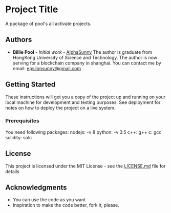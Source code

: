 # Project Title

A package of pool's all activate projects.

## Authors

* **Billie Pool** - *Initial work* - [AlphaSunny](https://github.com/AlphaSunny)
The author is graduate from HongKong University of Science and Technology.
The author is now serving for a blockchain company in shanghai. You can contact me by email: epsilonsunny@gmail.com

## Getting Started

These instructions will get you a copy of the project up and running on your local machine for development and testing purposes. See deployment for notes on how to deploy the project on a live system.

### Prerequisites

You need following packages:
nodejs: -v 8
python: -v 3.5
c++: g++
c: gcc
solidity: solc

## License

This project is licensed under the MIT License - see the [LICENSE.md](LICENSE.md) file for details

## Acknowledgments

* You can use the code as you want
* Inspiration to make the code better, fork it, please.
